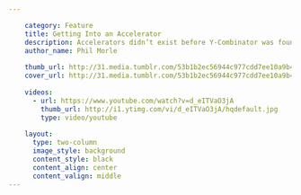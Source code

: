 ```yaml
---

    category: Feature
    title: Getting Into an Accelerator
    description: Accelerators didn’t exist before Y-Combinator was founded in Silicon Valley in 2005 but now they are in most cities.
    author_name: Phil Morle
    
    thumb_url: http://31.media.tumblr.com/53b1b2ec56944c977cdd7ee10a9b4ba4/tumblr_n8zm0yzydj1st5lhmo1_1280.jpg
    cover_url: http://31.media.tumblr.com/53b1b2ec56944c977cdd7ee10a9b4ba4/tumblr_n8zm0yzydj1st5lhmo1_1280.jpg
    
    videos:
      - url: https://www.youtube.com/watch?v=d_eITVaO3jA
        thumb_url: http://i1.ytimg.com/vi/d_eITVaO3jA/hqdefault.jpg
        type: video/youtube
    
    layout:
      type: two-column
      image_style: background
      content_style: black
      content_align: center
      content_valign: middle
---
```

